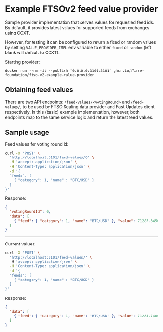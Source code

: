 # Example FTSOv2 feed value provider

Sample provider implementation that serves values for requested feed ids. By default, it provides latest values for supported feeds from exchanges using CCXT.

However, for testing it can be configured to return a fixed or random values by setting `VALUE_PROVIDER_IMPL` env variable to either `fixed` or `random` (left blank will default to CCXT).

Starting provider:
```
docker run --rm -it --publish "0.0.0.0:3101:3101" ghcr.io/flare-foundation/ftso-v2-example-value-provider
```

## Obtaining feed values

There are two API endpoints: `/feed-values/<votingRound>` and `/feed-values/`, to be used by FTSO Scaling data provider and Fast Updates client respectively. In this (basic) example implementation, however, both endpoints map to the same service logic and return the latest feed values.

## Sample usage

Feed values for voting round id:
```bash
curl -X 'POST' \
  'http://localhost:3101/feed-values/0' \
  -H 'accept: application/json' \
  -H 'Content-Type: application/json' \
  -d '{
  "feeds": [
    { "category": 1, "name" : "BTC/USD" }
  ]
}'
```

Response:
```json
{
  "votingRoundId": 0,
  "data": [
    { "feed": { "category": 1, "name": "BTC/USD" }, "value": 71287.34508311428 }
  ]
}

```
---
Current values:
```bash
curl -X 'POST' \
  'http://localhost:3101/feed-values/' \ 
  -H 'accept: application/json' \
  -H 'Content-Type: application/json' \
  -d '{
  "feeds": [
    { "category": 1, "name" : "BTC/USD" }
  ]
}'
```

Response:
```json
{
  "data": [
    { "feed": { "category": 1, "name": "BTC/USD" }, "value": 71285.74004472858 }
  ]
}

```
